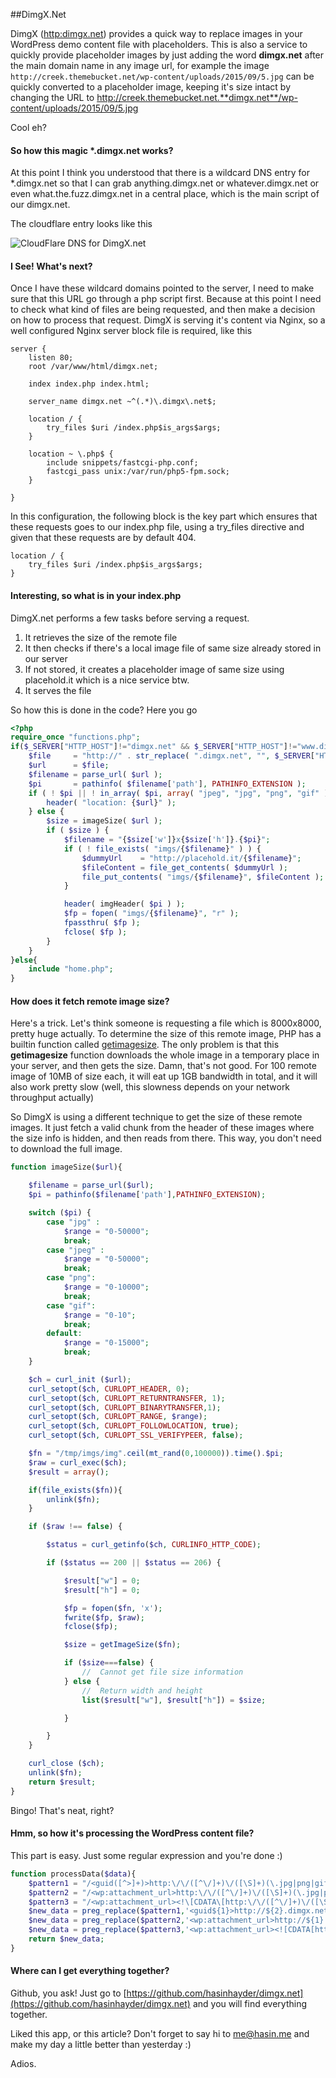 ##DimgX.Net

DimgX ([http:dimgx.net](http:dimgx.net)) provides a quick way to replace images in your WordPress demo content file with placeholders. This is also a service to quickly provide placeholder images by just adding the word **dimgx.net** after the main domain name in any image url, for example the image `http://creek.themebucket.net/wp-content/uploads/2015/09/5.jpg` can be quickly converted to a placeholder image, keeping it's size intact by changing the URL to http://creek.themebucket.net.**dimgx.net**/wp-content/uploads/2015/09/5.jpg


Cool eh?

#### So how this magic *.dimgx.net works?

At this point I think you understood that there is a wildcard DNS entry for *.dimgx.net so that I can grab anything.dimgx.net or whatever.dimgx.net or even what.the.fuzz.dimgx.net in a central place, which is the main script of our dimgx.net. 

The cloudflare entry looks like this

![CloudFlare DNS for DimgX.net](http://dimgx.net/dimgx.net.conf.png)

#### I See! What's next?

Once I have these wildcard domains pointed to the server, I need to make sure that this URL go through a php script first. Because at this point I need to check what kind of files are being requested, and then make a decision on how to process that request. DimgX is serving it's content via Nginx, so a well configured Nginx server block file is required, like this

```shell
server {
	listen 80;
	root /var/www/html/dimgx.net;

	index index.php index.html;

	server_name dimgx.net ~^(.*)\.dimgx\.net$;

	location / {
		try_files $uri /index.php$is_args$args;
	}

	location ~ \.php$ {
		include snippets/fastcgi-php.conf;
		fastcgi_pass unix:/var/run/php5-fpm.sock;
	}

}
```

In this configuration, the following block is the key part which ensures that these requests goes to our index.php file, using a try_files directive and given that these requests are by default 404. 

```
location / {
	try_files $uri /index.php$is_args$args;
}
```

#### Interesting, so what is in your index.php

DimgX.net performs a few tasks before serving a request. 

1. It retrieves the size of the remote file
2. It then checks if there's a local image file of same size already stored in our server
3. If not stored, it creates a placeholder image of same size using placehold.it which is a nice service btw. 
4. It serves the file

So how this is done in the code? Here you go

```php
<?php
require_once "functions.php";
if($_SERVER["HTTP_HOST"]!="dimgx.net" && $_SERVER["HTTP_HOST"]!="www.dimgx.net") {
	$file     = "http://" . str_replace( ".dimgx.net", "", $_SERVER["HTTP_HOST"] ) . $_SERVER["REQUEST_URI"];
	$url      = $file;
	$filename = parse_url( $url );
	$pi       = pathinfo( $filename['path'], PATHINFO_EXTENSION );
	if ( ! $pi || ! in_array( $pi, array( "jpeg", "jpg", "png", "gif" ) ) ) {
		header( "location: {$url}" );
	} else {
		$size = imageSize( $url );
		if ( $size ) {
			$filename = "{$size['w']}x{$size['h']}.{$pi}";
			if ( ! file_exists( "imgs/{$filename}" ) ) {
				$dummyUrl    = "http://placehold.it/{$filename}";
				$fileContent = file_get_contents( $dummyUrl );
				file_put_contents( "imgs/{$filename}", $fileContent );
			}

			header( imgHeader( $pi ) );
			$fp = fopen( "imgs/{$filename}", "r" );
			fpassthru( $fp );
			fclose( $fp );
		}
	}
}else{
	include "home.php";
}
```

#### How does it fetch remote image size?

Here's a trick. Let's think someone is requesting a file which is 8000x8000, pretty huge actually. To determine the size of this remote image, PHP has a builtin function called [getimagesize](http://php.net/manual/en/function.getimagesize.php). The only problem is that this **getimagesize** function downloads the whole image in a temporary place in your server, and then gets the size. Damn, that's not good. For 100 remote image of 10MB of size each, it will eat up 1GB bandwidth in total, and it will also work pretty slow (well, this slowness depends on your network throughput actually)

So DimgX is using a different technique to get the size of these remote images. It just fetch a valid chunk from the header of these images where the size info is hidden, and then reads from there. This way, you don't need to download the full image. 

```php
function imageSize($url){

	$filename = parse_url($url);
	$pi = pathinfo($filename['path'],PATHINFO_EXTENSION);

	switch ($pi) {
		case "jpg" :
			$range = "0-50000";
			break;
		case "jpeg" :
			$range = "0-50000";
			break;
		case "png":
			$range = "0-10000";
			break;
		case "gif":
			$range = "0-10";
			break;
		default:
			$range = "0-15000";
			break;
	}

	$ch = curl_init ($url);
	curl_setopt($ch, CURLOPT_HEADER, 0);
	curl_setopt($ch, CURLOPT_RETURNTRANSFER, 1);
	curl_setopt($ch, CURLOPT_BINARYTRANSFER,1);
	curl_setopt($ch, CURLOPT_RANGE, $range);
	curl_setopt($ch, CURLOPT_FOLLOWLOCATION, true);
	curl_setopt($ch, CURLOPT_SSL_VERIFYPEER, false);

	$fn = "/tmp/imgs/img".ceil(mt_rand(0,100000)).time().$pi;
	$raw = curl_exec($ch);
	$result = array();

	if(file_exists($fn)){
		unlink($fn);
	}

	if ($raw !== false) {

		$status = curl_getinfo($ch, CURLINFO_HTTP_CODE);

		if ($status == 200 || $status == 206) {

			$result["w"] = 0;
			$result["h"] = 0;

			$fp = fopen($fn, 'x');
			fwrite($fp, $raw);
			fclose($fp);

			$size = getImageSize($fn);

			if ($size===false) {
				//  Cannot get file size information
			} else {
				//  Return width and height
				list($result["w"], $result["h"]) = $size;

			}

		}
	}

	curl_close ($ch);
	unlink($fn);
	return $result;
}

```

Bingo! That's neat, right?

#### Hmm, so how it's processing the WordPress content file?

This part is easy. Just some regular expression and you're done :)

```php
function processData($data){
	$pattern1 = "/<guid([^>]+)>http:\/\/([^\/]+)\/([\S]+)(\.jpg|png|gif)<\/guid>/";
	$pattern2 = "/<wp:attachment_url>http:\/\/([^\/]+)\/([\S]+)(\.jpg|png|gif)<\/wp:attachment_url>/";
	$pattern3 = "/<wp:attachment_url><!\[CDATA\[http:\/\/([^\/]+)\/([\S]+)(\.jpg|png|gif)]]><\/wp:attachment_url>/";
	$new_data = preg_replace($pattern1,'<guid${1}>http://${2}.dimgx.net/${3}${4}</guid>',$data);
	$new_data = preg_replace($pattern2,'<wp:attachment_url>http://${1}.dimgx.net/${2}${3}</wp:attachment_url>',$new_data);
	$new_data = preg_replace($pattern3,'<wp:attachment_url><![CDATA[http://${1}.dimgx.net/${2}${3}]]></wp:attachment_url>',$new_data);
	return $new_data;
}

```

#### Where can I get everything together?

Github, you ask! Just go to [https://github.com/hasinhayder/dimgx.net](https://github.com/hasinhayder/dimgx.net) and you will find everything together. 

Liked this app, or this article? Don't forget to say hi to [me@hasin.me](me.hasin.me) and make my day a little better than yesterday :)

Adios.





